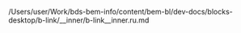 /Users/user/Work/bds-bem-info/content/bem-bl/dev-docs/blocks-desktop/b-link/__inner/b-link__inner.ru.md